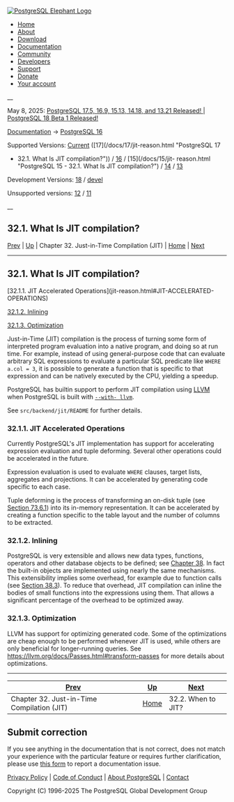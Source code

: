 [ ![PostgreSQL Elephant Logo](/media/img/about/press/elephant.png) ](/)

  * [Home](/ "Home")
  * [About](/about/ "About")
  * [Download](/download/ "Download")
  * [Documentation](/docs/ "Documentation")
  * [Community](/community/ "Community")
  * [Developers](/developer/ "Developers")
  * [Support](/support/ "Support")
  * [Donate](/about/donate/ "Donate")
  * [Your account](/account/ "Your account")

__

May 8, 2025: [ PostgreSQL 17.5, 16.9, 15.13, 14.18, and 13.21 Released! ](/about/news/postgresql-175-169-1513-1418-and-1321-released-3072/) | [ PostgreSQL 18 Beta 1 Released! ](/about/news/postgresql-18-beta-1-released-3070/)

[Documentation](/docs/ "Documentation") -> [PostgreSQL
16](/docs/16/index.html)

Supported Versions: [Current](/docs/current/jit-reason.html "PostgreSQL 17 -
32.1. What Is JIT compilation?") ([17](/docs/17/jit-reason.html "PostgreSQL 17
- 32.1. What Is JIT compilation?")) / [16](/docs/16/jit-reason.html
"PostgreSQL 16 - 32.1. What Is JIT compilation?") / [15](/docs/15/jit-
reason.html "PostgreSQL 15 - 32.1. What Is JIT compilation?") /
[14](/docs/14/jit-reason.html "PostgreSQL 14 - 32.1. What Is JIT
compilation?") / [13](/docs/13/jit-reason.html "PostgreSQL 13 - 32.1. What Is
JIT compilation?")

Development Versions: [18](/docs/18/jit-reason.html "PostgreSQL 18 -
32.1. What Is JIT compilation?") / [devel](/docs/devel/jit-reason.html
"PostgreSQL devel - 32.1. What Is JIT compilation?")

Unsupported versions: [12](/docs/12/jit-reason.html "PostgreSQL 12 -
32.1. What Is JIT compilation?") / [11](/docs/11/jit-reason.html "PostgreSQL
11 - 32.1. What Is JIT compilation?")

__

32.1. What Is JIT compilation?  
---  
[Prev](jit.html "Chapter 32. Just-in-Time Compilation \(JIT\)")  | [Up](jit.html "Chapter 32. Just-in-Time Compilation \(JIT\)") | Chapter 32. Just-in-Time Compilation (JIT) | [Home](index.html "PostgreSQL 16.9 Documentation") |  [Next](jit-decision.html "32.2. When to JIT?")  
  
* * *

## 32.1. What Is JIT compilation? #

[32.1.1. JIT Accelerated Operations](jit-reason.html#JIT-ACCELERATED-
OPERATIONS)

[32.1.2. Inlining](jit-reason.html#JIT-INLINING)

[32.1.3. Optimization](jit-reason.html#JIT-OPTIMIZATION)

Just-in-Time (JIT) compilation is the process of turning some form of
interpreted program evaluation into a native program, and doing so at run
time. For example, instead of using general-purpose code that can evaluate
arbitrary SQL expressions to evaluate a particular SQL predicate like `WHERE
a.col = 3`, it is possible to generate a function that is specific to that
expression and can be natively executed by the CPU, yielding a speedup.

PostgreSQL has builtin support to perform JIT compilation using
[LLVM](https://llvm.org/) when PostgreSQL is built with [`--with-
llvm`](install-make.html#CONFIGURE-WITH-LLVM).

See `src/backend/jit/README` for further details.

### 32.1.1. JIT Accelerated Operations #

Currently PostgreSQL's JIT implementation has support for accelerating
expression evaluation and tuple deforming. Several other operations could be
accelerated in the future.

Expression evaluation is used to evaluate `WHERE` clauses, target lists,
aggregates and projections. It can be accelerated by generating code specific
to each case.

Tuple deforming is the process of transforming an on-disk tuple (see [Section
73.6.1](storage-page-layout.html#STORAGE-TUPLE-LAYOUT "73.6.1. Table Row
Layout")) into its in-memory representation. It can be accelerated by creating
a function specific to the table layout and the number of columns to be
extracted.

### 32.1.2. Inlining #

PostgreSQL is very extensible and allows new data types, functions, operators
and other database objects to be defined; see [Chapter 38](extend.html
"Chapter 38. Extending SQL"). In fact the built-in objects are implemented
using nearly the same mechanisms. This extensibility implies some overhead,
for example due to function calls (see [Section 38.3](xfunc.html "38.3. User-
Defined Functions")). To reduce that overhead, JIT compilation can inline the
bodies of small functions into the expressions using them. That allows a
significant percentage of the overhead to be optimized away.

### 32.1.3. Optimization #

LLVM has support for optimizing generated code. Some of the optimizations are
cheap enough to be performed whenever JIT is used, while others are only
beneficial for longer-running queries. See
<https://llvm.org/docs/Passes.html#transform-passes> for more details about
optimizations.

* * *

[Prev](jit.html "Chapter 32. Just-in-Time Compilation \(JIT\)")  | [Up](jit.html "Chapter 32. Just-in-Time Compilation \(JIT\)") |  [Next](jit-decision.html "32.2. When to JIT?")  
---|---|---  
Chapter 32. Just-in-Time Compilation (JIT)  | [Home](index.html "PostgreSQL 16.9 Documentation") |  32.2. When to JIT?  
  
## Submit correction

If you see anything in the documentation that is not correct, does not match
your experience with the particular feature or requires further clarification,
please use [this form](/account/comments/new/16/jit-reason.html/) to report a
documentation issue.

[Privacy Policy](/about/privacypolicy) | [Code of Conduct](/about/policies/coc/) | [About PostgreSQL](/about/) | [Contact](/about/contact/)  

Copyright (C) 1996-2025 The PostgreSQL Global Development Group

